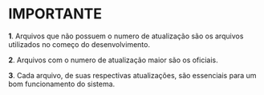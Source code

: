 # IMPORTANTE

**1**. Arquivos que não possuem o numero de atualização são os arquivos utilizados no começo do desenvolvimento.

**2**. Arquivos com o numero de atualização maior são os oficiais.

**3**. Cada arquivo, de suas respectivas atualizações, são essenciais para um bom funcionamento do sistema.

